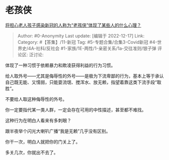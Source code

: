 # 老孩侠
[将担心老人孩子感染新冠的人称为“老孩侠”体现了某些人的什么心理？](https://www.zhihu.com/question/569015965/answer/2805513542)

> Author: #0-Anonymity
> Last update: [编辑于 2022-12-17]
> Link:
> Category: #【答集】/11-新冠
> Tag: #5-专题合集/合集3-Covid新冠 #4-世界史/4A-社科/反社会 #1-家族/1E-两性/1-亲密关系/1a-交往准则/银子弹
> 评论区:
> 泛讨论:

体现了一种习惯于依赖暴力和欺凌获得利益的行为习惯。

给人取外号——尤其是侮辱性的外号——是极为下流卑鄙的行为，基本上等于承认自己既无能、又懦弱，只能耍流氓、搅浑水、放无赖，指望着靠这类下流手段“取胜”。

不要给人取这种侮辱性的外号。

你一定要指代某一类人群，一定会存在可用的中性描述，甚至都不难找。

这种行为在明白人看来有多刺眼？

跟半夜举个闪光大喇叭广播“我是无赖”几乎没有区别。

你干一次，明白人就把你的门关上了。

多关几次，你就出不去了。
